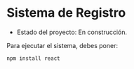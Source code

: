 # Sistema de Registro

- Estado del proyecto: En construcción.

Para ejecutar el sistema, debes poner: 

```npm install react```
